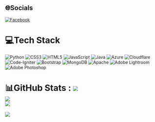 
## 🌐Socials 
[![Facebook](https://img.shields.io/badge/Facebook-%231877F2.svg?logo=Facebook&logoColor=white)](https://www.facebook.com/profile.php?id=100082676565939) 
# 💻Tech Stack 
![Python](https://img.shields.io/badge/python-3670A0?style=flat&logo=python&logoColor=ffdd54) 
![CSS3](https://img.shields.io/badge/css3-%231572B6.svg?style=flat&logo=css3&logoColor=white) 
![HTML5](https://img.shields.io/badge/html5-%23E34F26.svg?style=flat&logo=html5&logoColor=white) 
![JavaScript](https://img.shields.io/badge/javascript-%23323330.svg?style=flat&logo=javascript&logoColor=%23F7DF1E) 
![Java](https://img.shields.io/badge/java-%23ED8B00.svg?style=flat&logo=java&logoColor=white) 
![Azure](https://img.shields.io/badge/azure-%230072C6.svg?style=flat&logo=azure-devops&logoColor=white) 
![Cloudflare](https://img.shields.io/badge/Cloudflare-F38020?style=flat&logo=Cloudflare&logoColor=white) 
![Code-Igniter](https://img.shields.io/badge/CodeIgniter-%23EF4223.svg?style=flat&logo=codeIgniter&logoColor=white) 
![Bootstrap](https://img.shields.io/badge/bootstrap-%23563D7C.svg?style=flat&logo=bootstrap&logoColor=white) 
![MongoDB](https://img.shields.io/badge/MongoDB-%234ea94b.svg?style=flat&logo=mongodb&logoColor=white) 
![Apache](https://img.shields.io/badge/apache-%23D42029.svg?style=flat&logo=apache&logoColor=white) 
![Adobe Lightroom](https://img.shields.io/badge/Adobe%20Lightroom-31A8FF.svg?style=flat&logo=Adobe%20Lightroom&logoColor=white) 
![Adobe Photoshop](https://img.shields.io/badge/adobephotoshop-%2331A8FF.svg?style=flat&logo=adobephotoshop&logoColor=white)
# 📊GitHub Stats : ![](https://github-readme-stats.vercel.app/api?username=Zeuun&theme=solarized-dark&hide_border=false&include_all_commits=false&count_private=false)<br/> ![](https://github-readme-streak-stats.herokuapp.com/?user=MITSUKI-IID&theme=solarized-dark&hide_border=false)<br/> ![](https://github-readme-stats.vercel.app/api/top-langs/?username=MITSUKI-IID&theme=solarized-dark&hide_border=false&include_all_commits=false&count_private=false&layout=compact) 
[![](https://visitcount.itsvg.in/api?id=Zeuun&icon=8&color=1)](https://visitcount.itsvg.in) 
